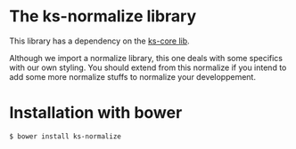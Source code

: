 The ks-normalize library
=======

This library has a dependency on the [ks-core lib](https://github.com/ks-frontend/ks-core).

Although we import a normalize library, this one deals with some specifics with our own styling. You should extend from this normalize if you intend to add some more normalize stuffs to normalize your developpement.

# Installation with bower

```console
$ bower install ks-normalize
```
